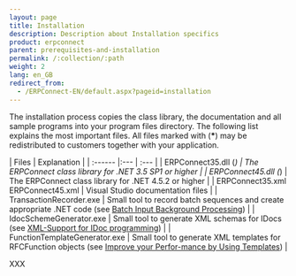 ```yaml
---
layout: page
title: Installation
description: Description about Installation specifics
product: erpconnect
parent: prerequisites-and-installation
permalink: /:collection/:path
weight: 2
lang: en_GB
redirect_from: 
  - /ERPConnect-EN/default.aspx?pageid=installation
---
```


The installation process copies the class library, the documentation and all sample programs into your program files directory.
The following list explains the most important files.
All files marked with (<b>*</b>) may be redistributed to customers together with your application.  
  
| Files | Explanation |
| :------ |:--- | :--- |
| ERPConnect35.dll (<b>*</b>) | The ERPConnect class library for .NET 3.5 SP1 or higher |
| ERPConnect45.dll (<b>*</b>) | The ERPConnect class library for .NET 4.5.2 or higher |
| ERPConnect35.xml  ERPConnect45.xml | Visual Studio documentation files |
| TransactionRecorder.exe | Small tool to record batch sequences and create appropriate .NET code (see [Batch Input Background Processing](/link)) |
| IdocSchemeGenerator.exe | 	Small tool to generate XML schemas for IDocs (see [XML-Support for IDoc programming](/link)) |
| FunctionTemplateGenerator.exe | Small tool to generate XML templates for RFCFunction objects (see [Improve your Perfor-mance by Using Templates](/link)) |

XXX